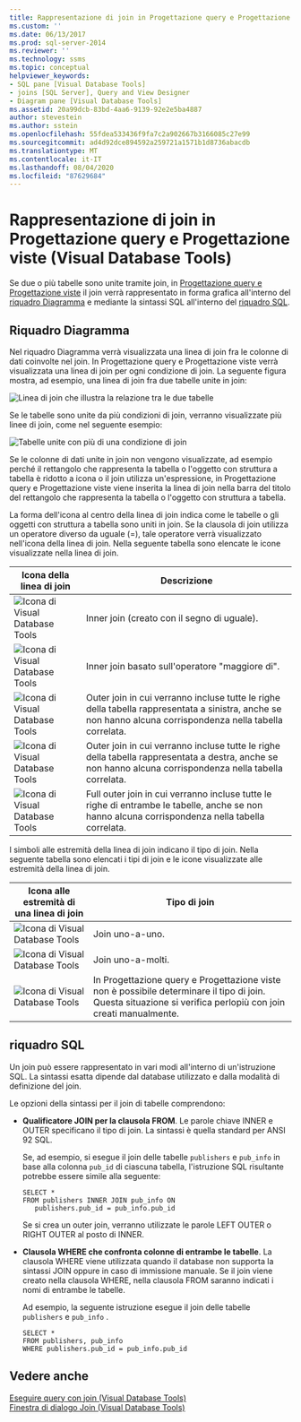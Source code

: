 ```yaml
---
title: Rappresentazione di join in Progettazione query e Progettazione viste (Visual Database Tools) | Microsoft Docs
ms.custom: ''
ms.date: 06/13/2017
ms.prod: sql-server-2014
ms.reviewer: ''
ms.technology: ssms
ms.topic: conceptual
helpviewer_keywords:
- SQL pane [Visual Database Tools]
- joins [SQL Server], Query and View Designer
- Diagram pane [Visual Database Tools]
ms.assetid: 20a99dcb-83bd-4aa6-9139-92e2e5ba4887
author: stevestein
ms.author: sstein
ms.openlocfilehash: 55fdea533436f9fa7c2a902667b3166085c27e99
ms.sourcegitcommit: ad4d92dce894592a259721a1571b1d8736abacdb
ms.translationtype: MT
ms.contentlocale: it-IT
ms.lasthandoff: 08/04/2020
ms.locfileid: "87629684"
---
```

# <a name="how-the-query-and-view-designer-represents-joins-visual-database-tools"></a>Rappresentazione di join in Progettazione query e Progettazione viste (Visual Database Tools)
  Se due o più tabelle sono unite tramite join, in [Progettazione query e Progettazione viste](visual-database-tools.md) il join verrà rappresentato in forma grafica all'interno del [riquadro Diagramma](diagram-pane-visual-database-tools.md) e mediante la sintassi SQL all'interno del [riquadro SQL](sql-pane-visual-database-tools.md).  
  
## <a name="diagram-pane"></a>Riquadro Diagramma  
 Nel riquadro Diagramma verrà visualizzata una linea di join fra le colonne di dati coinvolte nel join. In Progettazione query e Progettazione viste verrà visualizzata una linea di join per ogni condizione di join. La seguente figura mostra, ad esempio, una linea di join fra due tabelle unite in join:  
  
 ![Linea di join che illustra la relazione tra le due tabelle](../../database-engine/media//dv3wbig.gif "Linea di join che illustra la relazione tra le due tabelle")  
  
 Se le tabelle sono unite da più condizioni di join, verranno visualizzate più linee di join, come nel seguente esempio:  
  
 ![Tabelle unite con più di una condizione di join](../../database-engine/media//dv3w9n1.gif "Tabelle unite con più di una condizione di join")  
  
 Se le colonne di dati unite in join non vengono visualizzate, ad esempio perché il rettangolo che rappresenta la tabella o l'oggetto con struttura a tabella è ridotto a icona o il join utilizza un'espressione, in Progettazione query e Progettazione viste viene inserita la linea di join nella barra del titolo del rettangolo che rappresenta la tabella o l'oggetto con struttura a tabella.  
  
 La forma dell'icona al centro della linea di join indica come le tabelle o gli oggetti con struttura a tabella sono uniti in join. Se la clausola di join utilizza un operatore diverso da uguale (=), tale operatore verrà visualizzato nell'icona della linea di join. Nella seguente tabella sono elencate le icone visualizzate nella linea di join.  
  
|**Icona della linea di join**|**Descrizione**|  
|------------------------|---------------------|  
|![Icona di Visual Database Tools](../../database-engine/media//dv3wbih.gif "Icona di Visual Database Tools")|Inner join (creato con il segno di uguale).|  
|![Icona di Visual Database Tools](../../database-engine/media//dv3wbii.gif "Icona di Visual Database Tools")|Inner join basato sull'operatore "maggiore di".|  
|![Icona di Visual Database Tools](../../database-engine/media//dv3wbij.gif "Icona di Visual Database Tools")|Outer join in cui verranno incluse tutte le righe della tabella rappresentata a sinistra, anche se non hanno alcuna corrispondenza nella tabella correlata.|  
|![Icona di Visual Database Tools](../../database-engine/media//dv3wbik.gif "Icona di Visual Database Tools")|Outer join in cui verranno incluse tutte le righe della tabella rappresentata a destra, anche se non hanno alcuna corrispondenza nella tabella correlata.|  
|![Icona di Visual Database Tools](../../database-engine/media//dv3wbil.gif "Icona di Visual Database Tools")|Full outer join in cui verranno incluse tutte le righe di entrambe le tabelle, anche se non hanno alcuna corrispondenza nella tabella correlata.|  
  
 I simboli alle estremità della linea di join indicano il tipo di join. Nella seguente tabella sono elencati i tipi di join e le icone visualizzate alle estremità della linea di join.  
  
|**Icona alle estremità di una linea di join**|**Tipo di join**|  
|-----------------------------------|----------------------|  
|![Icona di Visual Database Tools](../../database-engine/media//dv3wbim.gif "Icona di Visual Database Tools")|Join uno-a-uno.|  
|![Icona di Visual Database Tools](../../database-engine/media//dv3wbin.gif "Icona di Visual Database Tools")|Join uno-a-molti.|  
|![Icona di Visual Database Tools](../../database-engine/media//dv3wbio.gif "Icona di Visual Database Tools")|In Progettazione query e Progettazione viste non è possibile determinare il tipo di join. Questa situazione si verifica perlopiù con join creati manualmente.|  
  
## <a name="sql-pane"></a>riquadro SQL  
 Un join può essere rappresentato in vari modi all'interno di un'istruzione SQL. La sintassi esatta dipende dal database utilizzato e dalla modalità di definizione del join.  
  
 Le opzioni della sintassi per il join di tabelle comprendono:  
  
-   **Qualificatore JOIN per la clausola FROM**.   Le parole chiave INNER e OUTER specificano il tipo di join. La sintassi è quella standard per ANSI 92 SQL.  
  
     Se, ad esempio, si esegue il join delle tabelle `publishers` e `pub_info` in base alla colonna `pub_id` di ciascuna tabella, l'istruzione SQL risultante potrebbe essere simile alla seguente:  
  
    ```  
    SELECT *  
    FROM publishers INNER JOIN pub_info ON  
       publishers.pub_id = pub_info.pub_id  
    ```  
  
     Se si crea un outer join, verranno utilizzate le parole LEFT OUTER o RIGHT OUTER al posto di INNER.  
  
-   **Clausola WHERE che confronta colonne di entrambe le tabelle**.   La clausola WHERE viene utilizzata quando il database non supporta la sintassi JOIN oppure in caso di immissione manuale. Se il join viene creato nella clausola WHERE, nella clausola FROM saranno indicati i nomi di entrambe le tabelle.  
  
     Ad esempio, la seguente istruzione esegue il join delle tabelle `publishers` e `pub_info` .  
  
    ```  
    SELECT *  
    FROM publishers, pub_info  
    WHERE publishers.pub_id = pub_info.pub_id  
    ```  
  
## <a name="see-also"></a>Vedere anche  
 [Eseguire query con join &#40;Visual Database Tools&#41;](query-with-joins-visual-database-tools.md)   
 [Finestra di dialogo Join &#40;Visual Database Tools&#41;](join-dialog-box-visual-database-tools.md)  
  
  
